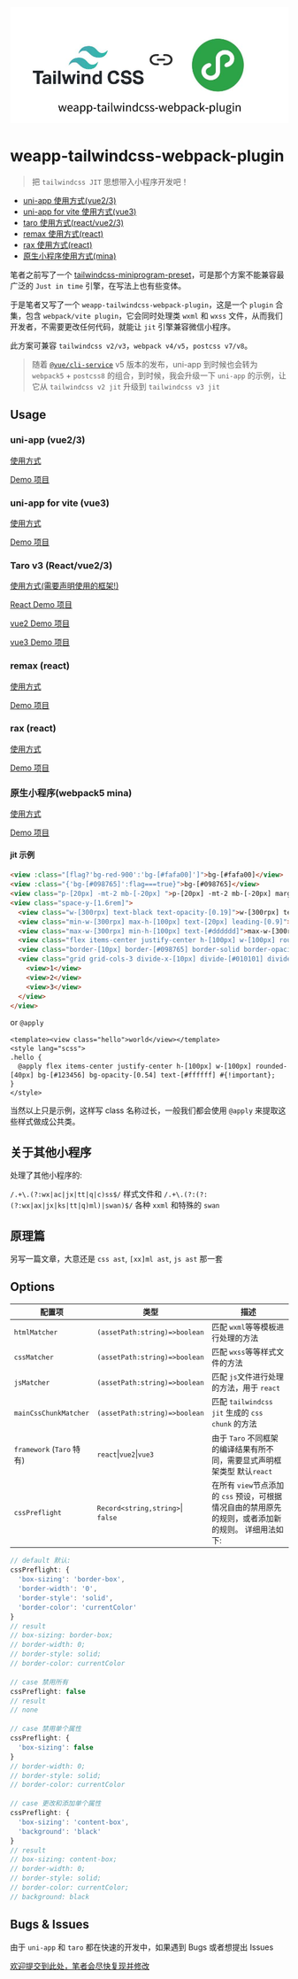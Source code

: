 ![logo](./assets/logo.jpg)

# weapp-tailwindcss-webpack-plugin

> 把 `tailwindcss JIT` 思想带入小程序开发吧！

- <a href="#uni-app">uni-app 使用方式(vue2/3)</a>
- <a href="#uni-app-vite">uni-app for vite 使用方式(vue3)</a>
- <a href="#taro">taro 使用方式(react/vue2/3)</a>
- <a href="#remax">remax 使用方式(react)</a>
- <a href="#rax">rax 使用方式(react)</a>
- <a href="#native-mina">原生小程序使用方式(mina)</a>

笔者之前写了一个 [tailwindcss-miniprogram-preset](https://github.com/sonofmagic/tailwindcss-miniprogram-preset)，可是那个方案不能兼容最广泛的 `Just in time` 引擎，在写法上也有些变体。

于是笔者又写了一个 `weapp-tailwindcss-webpack-plugin`，这是一个 `plugin` 合集，包含 `webpack/vite plugin`，它会同时处理类 `wxml` 和 `wxss` 文件，从而我们开发者，不需要更改任何代码，就能让 `jit` 引擎兼容微信小程序。

此方案可兼容 `tailwindcss v2/v3`，`webpack v4/v5`，`postcss v7/v8`。

> 随着 [`@vue/cli-service`](https://www.npmjs.com/package/@vue/cli-service) v5 版本的发布，uni-app 到时候也会转为 `webpack5` + `postcss8` 的组合，到时候，我会升级一下 `uni-app` 的示例，让它从 `tailwindcss v2 jit` 升级到 `tailwindcss v3 jit`

## Usage

<h3 id="uni-app">uni-app (vue2/3)</h3>

[使用方式](./docs/uni-app.md)

[Demo 项目](https://github.com/sonofmagic/weapp-tailwindcss-webpack-plugin/tree/main/demo/uni-app)

<h3 id="uni-app-vite">uni-app for vite (vue3)</h3>

[使用方式](./docs/uni-app-vite.md)

[Demo 项目](https://github.com/sonofmagic/weapp-tailwindcss-webpack-plugin/tree/main/demo/uni-app-vue3-vite)

<h3 id="taro">Taro v3 (React/vue2/3)</h3>

[使用方式(需要声明使用的框架!)](./docs/taro.md)

[React Demo 项目](https://github.com/sonofmagic/weapp-tailwindcss-webpack-plugin/tree/main/demo/taro-app)

[vue2 Demo 项目](https://github.com/sonofmagic/weapp-tailwindcss-webpack-plugin/tree/main/demo/taro-vue2-app)

[vue3 Demo 项目](https://github.com/sonofmagic/weapp-tailwindcss-webpack-plugin/tree/main/demo/taro-vue3-app)

<h3 id="remax">remax (react)</h3>

[使用方式](./docs/remax.md)

[Demo 项目](https://github.com/sonofmagic/weapp-tailwindcss-webpack-plugin/tree/main/demo/remax-app)

<h3 id="rax">rax (react)</h3>

[使用方式](./docs/rax.md)

[Demo 项目](https://github.com/sonofmagic/weapp-tailwindcss-webpack-plugin/tree/main/demo/rax-app)

<h3 id="native-mina">原生小程序(webpack5 mina)</h3>

[使用方式](./docs/native-mina.md)

[Demo 项目](https://github.com/sonofmagic/weapp-tailwindcss-webpack-plugin/tree/main/demo/native-mina)

#### jit 示例

```html
<view :class="[flag?'bg-red-900':'bg-[#fafa00]']">bg-[#fafa00]</view>
<view :class="{'bg-[#098765]':flag===true}">bg-[#098765]</view>
<view class="p-[20px] -mt-2 mb-[-20px] ">p-[20px] -mt-2 mb-[-20px] margin的jit 不能这么写 -m-[20px]</view>
<view class="space-y-[1.6rem]">
  <view class="w-[300rpx] text-black text-opacity-[0.19]">w-[300rpx] text-black text-opacity-[0.19]</view>
  <view class="min-w-[300rpx] max-h-[100px] text-[20px] leading-[0.9]">min-w-[300rpx] max-h-[100px] text-[20px] leading-[0.9]</view>
  <view class="max-w-[300rpx] min-h-[100px] text-[#dddddd]">max-w-[300rpx] min-h-[100px] text-[#dddddd]</view>
  <view class="flex items-center justify-center h-[100px] w-[100px] rounded-[40px] bg-[#123456] bg-opacity-[0.54] text-[#ffffff]">Hello</view>
  <view class="border-[10px] border-[#098765] border-solid border-opacity-[0.44]">border-[10px] border-[#098765] border-solid border-opacity-[0.44]</view>
  <view class="grid grid-cols-3 divide-x-[10px] divide-[#010101] divide-solid">
    <view>1</view>
    <view>2</view>
    <view>3</view>
  </view>
</view>
```

or `@apply`

```vue
<template><view class="hello">world</view></template>
<style lang="scss">
.hello {
  @apply flex items-center justify-center h-[100px] w-[100px] rounded-[40px] bg-[#123456] bg-opacity-[0.54] text-[#ffffff] #{!important};
}
</style>
```

当然以上只是示例，这样写 class 名称过长，一般我们都会使用 `@apply` 来提取这些样式做成公共类。

## 关于其他小程序

处理了其他小程序的:

`/.+\.(?:wx|ac|jx|tt|q|c)ss$/` 样式文件和
`/.+\.(?:(?:(?:wx|ax|jx|ks|tt|q)ml)|swan)$/` 各种 `xxml` 和特殊的 `swan`

## 原理篇

另写一篇文章，大意还是 `css ast`, `[xx]ml ast`, `js ast` 那一套

## Options

| 配置项                    | 类型                              | 描述                                                                                                 |
| ------------------------- | --------------------------------- | ---------------------------------------------------------------------------------------------------- |
| `htmlMatcher`             | `(assetPath:string)=>boolean`     | 匹配 `wxml`等等模板进行处理的方法                                                                    |
| `cssMatcher`              | `(assetPath:string)=>boolean`     | 匹配 `wxss`等等样式文件的方法                                                                        |
| `jsMatcher`               | `(assetPath:string)=>boolean`     | 匹配 `js`文件进行处理的方法，用于 `react`                                                            |
| `mainCssChunkMatcher`     | `(assetPath:string)=>boolean`     | 匹配 `tailwindcss jit` 生成的 `css chunk` 的方法                                                     |
| `framework` (`Taro` 特有) | `react`\|`vue2`\|`vue3`           | 由于 `Taro` 不同框架的编译结果有所不同，需要显式声明框架类型 默认`react`                             |
| `cssPreflight`            | `Record<string,string>`\| `false` | 在所有 `view`节点添加的 `css` 预设，可根据情况自由的禁用原先的规则，或者添加新的规则。 详细用法如下: |

```js
// default 默认:
cssPreflight: {
  'box-sizing': 'border-box',
  'border-width': '0',
  'border-style': 'solid',
  'border-color': 'currentColor'
}
// result
// box-sizing: border-box;
// border-width: 0;
// border-style: solid;
// border-color: currentColor

// case 禁用所有
cssPreflight: false
// result
// none

// case 禁用单个属性
cssPreflight: {
  'box-sizing': false
}
// border-width: 0;
// border-style: solid;
// border-color: currentColor

// case 更改和添加单个属性
cssPreflight: {
  'box-sizing': 'content-box',
  'background': 'black'
}
// result
// box-sizing: content-box;
// border-width: 0;
// border-style: solid;
// border-color: currentColor;
// background: black
```

## Bugs & Issues

由于 `uni-app` 和 `taro` 都在快速的开发中，如果遇到 Bugs 或者想提出 Issues

[欢迎提交到此处，笔者会尽快复现并修改](https://github.com/sonofmagic/weapp-tailwindcss-webpack-plugin/issues)
